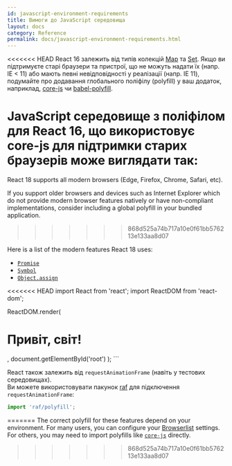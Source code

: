 ```yaml
---
id: javascript-environment-requirements
title: Вимоги до JavaScript середовища
layout: docs
category: Reference
permalink: docs/javascript-environment-requirements.html
---
```


<<<<<<< HEAD
React 16 залежить від типів колекцій [Map](https://developer.mozilla.org/uk/docs/Web/JavaScript/Reference/Global_Objects/Map) та [Set](https://developer.mozilla.org/uk/docs/Web/JavaScript/Reference/Global_Objects/Set). Якщо ви підтримуєте старі браузери та пристрої, що не можуть надати їх (напр. IE < 11) або мають певні невідповідності у реалізації (напр. IE 11), подумайте про додавання глобального поліфілу (polyfill) у ваш додаток, наприклад, [core-js](https://github.com/zloirock/core-js) чи [babel-polyfill](https://babeljs.io/docs/usage/polyfill/).

JavaScript середовище з поліфілом для React 16, що використовує core-js для підтримки старих браузерів може виглядати так:
=======
React 18 supports all modern browsers (Edge, Firefox, Chrome, Safari, etc).

If you support older browsers and devices such as Internet Explorer which do not provide modern browser features natively or have non-compliant implementations, consider including a global polyfill in your bundled application.
>>>>>>> 868d525a74b717a10e0f61bb576213e133aa8d07

Here is a list of the modern features React 18 uses:
- [`Promise`](https://developer.mozilla.org/en-US/docs/Web/JavaScript/Reference/Global_Objects/Promise)
- [`Symbol`](https://developer.mozilla.org/en-US/docs/Web/JavaScript/Reference/Global_Objects/Symbol)
- [`Object.assign`](https://developer.mozilla.org/en-US/docs/Web/JavaScript/Reference/Global_Objects/Object/assign)

<<<<<<< HEAD
import React from 'react';
import ReactDOM from 'react-dom';

ReactDOM.render(
  <h1>Привіт, світ!</h1>,
  document.getElementById('root')
);
```

React також залежить від `requestAnimationFrame` (навіть у тестових середовищах).  
Ви можете використовувати пакунок [raf](https://www.npmjs.com/package/raf) для підключення `requestAnimationFrame`:

```js
import 'raf/polyfill';
```
=======
The correct polyfill for these features depend on your environment. For many users, you can configure your [Browserlist](https://github.com/browserslist/browserslist) settings. For others, you may need to import polyfills like [`core-js`](https://github.com/zloirock/core-js) directly.
>>>>>>> 868d525a74b717a10e0f61bb576213e133aa8d07
